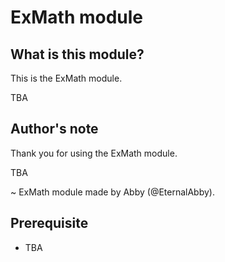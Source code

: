 # ExMath module

## What is this module?

This is the ExMath module.

TBA

## Author's note

Thank you for using the ExMath module.

TBA

~ ExMath module made by Abby (@EternalAbby).

## Prerequisite

- TBA

